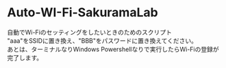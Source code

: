 # Auto-WI-Fi-SakuramaLab
自動でWi-Fiのセッティングをしたいときのためのスクリプト  
"aaa"をSSIDに置き換え、"BBB"をパスワードに置き換えてください。  
あとは、ターミナルなりWindows Powershellなりで実行したらWi-Fiの登録が完了します。
